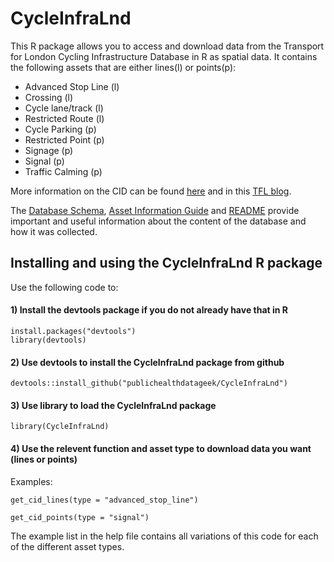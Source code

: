 # CycleInfraLnd
This R package allows you to access and download data from the Transport for London Cycling Infrastructure Database in R as spatial data.  It contains the following assets that are either lines(l) or points(p): 
* Advanced Stop Line (l)
* Crossing (l)
* Cycle lane/track (l)
* Restricted Route (l)
* Cycle Parking (p)
* Restricted Point (p)
* Signage (p)
* Signal (p)
* Traffic Calming (p)

More information on the CID can be found [here](https://data.london.gov.uk/dataset/cycling-infrastructure-database) and in this [TFL blog](https://blog.tfl.gov.uk/2019/08/13/data-drop-cycling-infrastructure-database/).

The [Database Schema](https://cycling.data.tfl.gov.uk/CyclingInfrastructure/documentation/cid_database_schema.xlsx), [Asset Information Guide](https://cycling.data.tfl.gov.uk/CyclingInfrastructure/documentation/asset_information_guide.pdf) and [README](https://cycling.data.tfl.gov.uk/CyclingInfrastructure/documentation/CIDASSETS_README.docx) provide important and useful information about the content of the database and how it was collected. 

## Installing and using the CycleInfraLnd R package
Use the following code to:

#### 1) Install the devtools package if you do not already have that in R

```
install.packages("devtools")
library(devtools)
```

#### 2)  Use devtools to install the CycleInfraLnd package from github

  `devtools::install_github("publichealthdatageek/CycleInfraLnd")`

#### 3) Use library to load the CycleInfraLnd package

  `library(CycleInfraLnd)`

#### 4) Use the relevent function and asset type to download data you want (lines or points) 
Examples:
  
  ```
  get_cid_lines(type = "advanced_stop_line")
  
  get_cid_points(type = "signal")
  ```

The example list in the help file contains all variations of this code for each of the different asset types.




